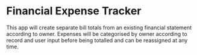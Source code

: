 # Financial Expense Tracker
This app will create separate bill totals from an existing financial statement
according to owner. Expenses will be categorised by owner according to record
and user input before being totalled and can be reassigned at any time.
